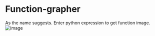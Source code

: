# Function-grapher
As the name suggests.
Enter python expression to get function image.<br>
![image](https://user-images.githubusercontent.com/71537369/152919185-f3c8bf08-894d-481d-86a2-57a6f14e1b37.png)
